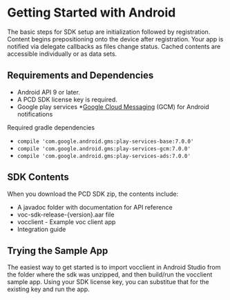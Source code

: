 # Getting Started with Android
The basic steps for SDK setup are initialization followed by registration. Content begins prepositioning onto the device after registration. Your app is notified via delegate callbacks as files change status. Cached contents are accessible individually or as data sets.

## Requirements and Dependencies

* Android API 9 or later.
* A PCD SDK license key is required.
* Google play services 
*[Google Cloud Messaging](http://docs.urbanairship.com/reference/glossary.html#term-google-cloud-messaging) (GCM) for Android notifications

Required gradle dependencies

* ```compile 'com.google.android.gms:play-services-base:7.0.0'```
* ```compile 'com.google.android.gms:play-services-gcm:7.0.0'```
* ```compile 'com.google.android.gms:play-services-ads:7.0.0'```

## SDK Contents
When you download the PCD SDK zip, the contents include: 

* A javadoc folder with documentation for API reference
* voc-sdk-release-{version}.aar file 
* vocclient - Example voc client app 
* Integration guide

## Trying the Sample App

The easiest way to get started is to import vocclient in Android Studio from the folder where the sdk was unzipped, and then build/run the vocclient sample app. Using your SDK license key, you can substitue that for the existing key and run the app. 
